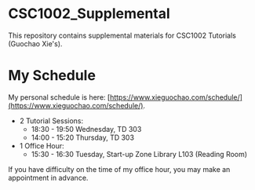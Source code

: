 # CSC1002_Supplemental
This repository contains supplemental materials for CSC1002 Tutorials (Guochao Xie's).


My Schedule
===

My personal schedule is here: [https://www.xieguochao.com/schedule/](https://www.xieguochao.com/schedule/).

- 2 Tutorial Sessions:
  - 18:30 - 19:50 Wednesday, TD 303
  - 14:00 - 15:20 Thursday, TD 303
- 1 Office Hour:
  - 15:30 - 16:30 Tuesday, Start-up Zone Library L103 (Reading Room)

If you have difficulty on the time of my office hour, you may make an appointment in advance.
